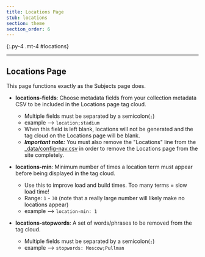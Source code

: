 ```yaml
---
title: Locations Page
stub: locations
section: theme
section_order: 6
---
```


{:.py-4 .mt-4 #locations}
***


## Locations Page

This page functions exactly as the Subjects page does. 

- **locations-fields**: Choose metadata fields from your collection metadata CSV to be included in the Locations page tag cloud.
	- Multiple fields must be separated by a semicolon(`;`)
	- example --> `location;stadium`
	- When this field is left blank, locations will not be generated and the tag cloud on the Locations page will be blank. 
	- ***Important note:*** You must also remove the "Locations" line from the [_data/config-nav.csv](customize#config-nav) in order to remove the Locations page from the site completely.

- **locations-min**: Minimum number of times a location term must appear before being displayed in the tag cloud. 
	- Use this to improve load and build times. Too many terms = slow load time!
	- Range: `1` - `30` (note that a really large number will likely make no locations appear)
	- example --> `location-min: 1`

- **locations-stopwords**: A set of words/phrases to be removed from the tag cloud.
	- Multiple fields must be separated by a semicolon(`;`)
	- example --> `stopwords: Moscow;Pullman`